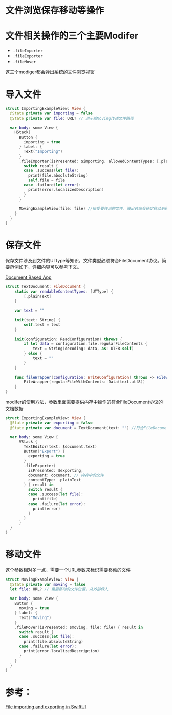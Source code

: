 # 文件浏览保存移动等操作

# 文件相关操作的三个主要Modifer

- `.fileImporter`
- `.fileExporter`
- `.fileMover`

这三个modiger都会弹出系统的文件浏览视窗

# 导入文件

```swift
struct ImportingExampleView: View {
  @State private var importing = false
  @State private var file: URL? // 用于给Moving传递文件路径
  
  var body: some View {
    HStack{
      Button {
        importing = true
      } label: {
        Text("Importing")
      }
      .fileImporter(isPresented: $importing, allowedContentTypes: [.plainText]) { result in
        switch result {
        case .success(let file):
          print(file.absoluteString)
          self.file = file
        case .failure(let error):
          print(error.localizedDescription)
        }
      }
      
      MovingExampleView(file: file) //接受要移动的文件，弹出选窗会确定移动到的目标位置
    }
  }
}
```

# 保存文件

保存文件涉及到文件的UTtype等知识，文件类型必须符合FileDocument协议。简要范例如下，详细内容可以参考下文。

[Document Based App](../../312%20Swift%20f3f7435fa56948829718e9373255e683/Document%20Based%20App%20b7569ed492294185873de8fe9cb5a17a.md)

```swift
struct TextDocument: FileDocument {
    static var readableContentTypes: [UTType] {
        [.plainText]
    }
    
    var text = ""
    
    init(text: String) {
        self.text = text
    }
    
    init(configuration: ReadConfiguration) throws {
        if let data = configuration.file.regularFileContents {
            text = String(decoding: data, as: UTF8.self)
        } else {
            text = ""
        }
    }
    
    func fileWrapper(configuration: WriteConfiguration) throws -> FileWrapper {
        FileWrapper(regularFileWithContents: Data(text.utf8))
    }
}
```

modifer的使用方法，参数里面需要提供内存中操作的符合FileDocument协议的文档数据

```swift
struct ExportingExampleView: View {
  @State private var exporting = false
  @State private var document = TextDocument(text: "") //符合FileDocument协议

  var body: some View {
      VStack {
        TextEditor(text: $document.text)
        Button("Export") {
          exporting = true
        }
        .fileExporter(
          isPresented: $exporting,
          document: document, // 内存中的文件
          contentType: .plainText
        ) { result in
          switch result {
          case .success(let file):
            print(file)
          case .failure(let error):
            print(error)
          }
        }
      }
  }
}
```

# 移动文件

这个参数相对多一点，需要一个URL参数来标识需要移动的文件

```swift
struct MovingExampleView: View {
  @State private var moving = false
  let file: URL? // 需要移动的文件位置，从外部传入
  
  var body: some View {
    Button {
      moving = true
    } label: {
      Text("Moving")
    }
    .fileMover(isPresented: $moving, file: file) { result in
      switch result {
      case .success(let file):
        print(file.absoluteString)
      case .failure(let error):
        print(error.localizedDescription)
      }
    }
  }
}
```

# 参考：

[File importing and exporting in SwiftUI](https://swiftwithmajid.com/2023/05/10/file-importing-and-exporting-in-swiftui/)